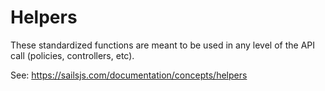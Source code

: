 # Helpers

These standardized functions are meant to be used in any level of the API call (policies, controllers, etc).

See: https://sailsjs.com/documentation/concepts/helpers

